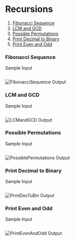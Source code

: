 # Recursions

1.  [Fibonacci Sequence]()
2.  [LCM and GCD]()
3.  [Possible Permutations]()
4.  [Print Decimal to Binary]()
5.  [Print Even and Odd]()

### Fibonacci Sequence


Sample Input

```

```

![FibonacciSequence Output](https://github.com/quintanillach/mssa-sample-portfolio/blob/master/images/FibonacciSequence.PNG)

### LCM and GCD


Sample Input

```

```

![LCMandGCD Output](https://github.com/quintanillach/mssa-sample-portfolio/blob/master/images/LCMandGCD.PNG)

### Possible Permutations


Sample Input

```

```

![PossiblePermutations Output](https://github.com/quintanillach/mssa-sample-portfolio/blob/master/images/PossiblePermutations.PNG)

### Print Decimal to Binary


Sample Input

```

```

![PrintDecToBin Output](https://github.com/quintanillach/mssa-sample-portfolio/blob/master/images/PrintDecToBin.PNG)

### Print Even and Odd


Sample Input

```

```

![PrintEvenAndOdd Output](https://github.com/quintanillach/mssa-sample-portfolio/blob/master/images/PrintEvenAndOdd.PNG)